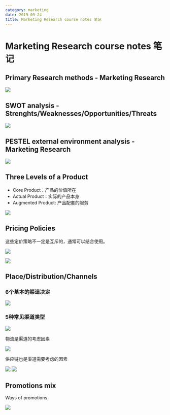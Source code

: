 ```yaml
---
category: marketing
date: 2019-09-24
title: Marketing Research course notes 笔记
---
```

# Marketing Research course notes 笔记

## Primary Research methods - Marketing Research

![](https://goooooouwa.oss-cn-beijing.aliyuncs.com/img/UblVVa3.png)

## SWOT analysis - Strenghts/Weaknesses/Opportunities/Threats

![](https://goooooouwa.oss-cn-beijing.aliyuncs.com/img/15yCAn9.png)

## PESTEL external environment analysis - Marketing Research

![](https://goooooouwa.oss-cn-beijing.aliyuncs.com/img/ZiXwqF3.png)

## Three Levels of a Product

- Core Product：产品的价值所在
- Actual Product：实际的产品本身
- Augmented Product: 产品配套的服务

![](https://goooooouwa.oss-cn-beijing.aliyuncs.com/img/aU4VJuW.png)

## Pricing Policies

这些定价策略不一定是互斥的，通常可以结合使用。

![](https://goooooouwa.oss-cn-beijing.aliyuncs.com/img/qmzUXtB.png)

![](https://goooooouwa.oss-cn-beijing.aliyuncs.com/img/WVAz1lw.png)

## Place/Distribution/Channels

### 6个基本的渠道决定

![](https://goooooouwa.oss-cn-beijing.aliyuncs.com/img/aJ1sZGW.png)

### 5种常见渠道类型

![](https://goooooouwa.oss-cn-beijing.aliyuncs.com/img/4TjuAxB.png)

物流是渠道的考虑因素

![](https://goooooouwa.oss-cn-beijing.aliyuncs.com/img/C8F6nXZ.png)

供应链也是渠道需要考虑的因素

![](https://goooooouwa.oss-cn-beijing.aliyuncs.com/img/1iQMYy3.png)
![](https://goooooouwa.oss-cn-beijing.aliyuncs.com/img/AVQ3795.png)

## Promotions mix

Ways of promotions.

![](https://goooooouwa.oss-cn-beijing.aliyuncs.com/img/ckd0L2S.png)
